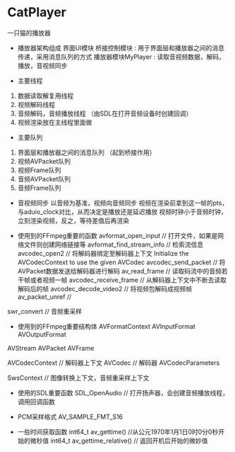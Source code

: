 # CatPlayer
一只猫的播放器

* 播放器架构组成
界面UI模块
桥接控制模块 : 用于界面层和播放器之间的消息传递，采用消息队列的方式
播放器模块MyPlayer : 读取音视频数据，解码，播放，音视频同步

* 主要线程
1. 数据读取解复用线程
2. 视频解码线程
3. 音频解码，音频播放线程    （由SDL在打开音频设备时创建回调）
5. 视频渲染放在主线程里面做


* 主要队列
1. 界面层和播放器之间的消息队列 （起到桥接作用）
2. 视频AVPacket队列
3. 视频Frame队列
4. 音频AVPacket队列
5. 音频Frame队列

* 音视频同步
以音频为基准，视频向音频同步
视频在渲染前拿到这一帧的pts，与aduio_clock对比，从而决定是播放还是延迟播放
视频时钟小于音频时钟，立刻渲染视频，反之，等待差值后再渲染

* 使用到的FFmpeg重要的函数
avformat_open_input        // 打开文件，如果是网络文件则创建网络链接等
avformat_find_stream_info  // 检索流信息
avcodec_open2              // 将解码器绑定至解码器上下文 Initialize the AVCodecContext to use the given AVCodec 
avcodec_send_packet        // 将AVPacket数据发送给解码器进行解码
av_read_frame              // 读取码流中的音频若干帧或者视频一帧
avcodec_receive_frame      // 从解码器上下文中不断去读取解码后的帧
avcodec_decode_video2      // 将视频包解码成视频帧
av_packet_unref            // 

swr_convert    // 音频重采样

* 使用到的FFmpeg重要结构体
AVFormatContext
AVInputFormat
AVOutputFormat 

AVStream
AVPacket
AVFrame

AVCodecContext       // 解码器上下文
AVCodec              // 解码器
AVCodecParameters

SwsContext     // 图像转换上下文，音频重采样上下文

* 使用的SDL重要函数
SDL_OpenAudio    // 打开扬声器，会创建音频播放线程，调用回调函数

* PCM采样格式
AV_SAMPLE_FMT_S16

* 一些时间获取函数
int64_t av_gettime()           //从公元1970年1月1日0时0分0秒开始的微秒值
int64_t av_gettime_relative()  // 返回开机后开始的微妙值



